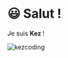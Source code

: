 <h1><span class="emoji">😃 </span><strong>Salut !&nbsp;</strong></h1>
<p>Je suis <strong>Kez&nbsp;</strong>!</p>

![kezcoding](https://github-readme-stats.vercel.app/api?username=kezcoding&show_icons=true&theme=tokyonight)
